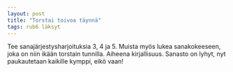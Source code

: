 ```yaml
---
layout: post
title: "Torstai toivoa täynnä"
tags: rub6 läksyt
---
```


Tee sanajärjestysharjoituksia 3, 4 ja 5. Muista myös lukea sanakokeeseen, joka on niin ikään torstain tunnilla. Aiheena kirjallisuus. Sanasto on lyhyt, nyt paukautetaan kaikille kymppi, eikö vaan!